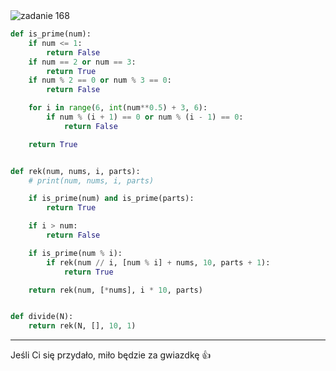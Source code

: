 <picture>
  <source srcset="../../srt/zbior_zadan/168.png" media="(prefers-color-scheme: light)">
  <source srcset="../../srt/zbior_zadan/black_168.png" media="(prefers-color-scheme: dark)">
  <img src="../../srt/zbior_zadan/black_168.png" alt="zadanie 168">
</picture>

```python
def is_prime(num):
    if num <= 1:
        return False
    if num == 2 or num == 3:
        return True
    if num % 2 == 0 or num % 3 == 0:
        return False

    for i in range(6, int(num**0.5) + 3, 6):
        if num % (i + 1) == 0 or num % (i - 1) == 0:
            return False

    return True


def rek(num, nums, i, parts):
    # print(num, nums, i, parts)

    if is_prime(num) and is_prime(parts):
        return True

    if i > num:
        return False

    if is_prime(num % i):
        if rek(num // i, [num % i] + nums, 10, parts + 1):
            return True

    return rek(num, [*nums], i * 10, parts)


def divide(N):
    return rek(N, [], 10, 1)

```

---
Jeśli Ci się przydało, miło będzie za gwiazdkę 👍
